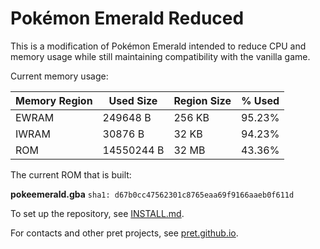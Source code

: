 # Pokémon Emerald Reduced

This is a modification of Pokémon Emerald intended to reduce CPU and memory usage while still maintaining compatibility with the vanilla game.

Current memory usage:

| **Memory Region** | **Used Size** | **Region Size** | **% Used** |
|-|-|-|-|
| EWRAM | 249648 B | 256 KB | 95.23% |
| IWRAM | 30876 B | 32 KB | 94.23% |
| ROM | 14550244 B | 32 MB | 43.36% |

The current ROM that is built: 

**pokeemerald.gba** `sha1: d67b0cc47562301c8765eaa69f9166aaeb0f611d`

To set up the repository, see [INSTALL.md](INSTALL.md).

For contacts and other pret projects, see [pret.github.io](https://pret.github.io).

